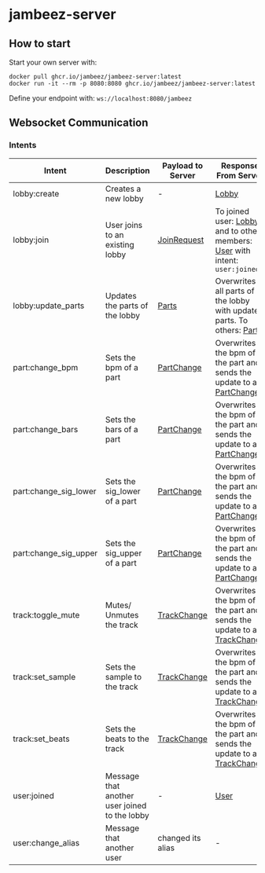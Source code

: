 # jambeez-server

## How to start

Start your own server with:

```
docker pull ghcr.io/jambeez/jambeez-server:latest
docker run -it --rm -p 8080:8080 ghcr.io/jambeez/jambeez-server:latest
```

Define your endpoint with: `ws://localhost:8080/jambeez`

## Websocket Communication

### Intents

<!-- 
| lobby:send_state | Sends current lobby | [Lobby](src/main/kotlin/com/github/jambeez/server/domain/Lobby.kt) | | 
| part:add_track | Adds a new track to a part | [Track](src/main/kotlin/com/github/jambeez/server/domain/Track.kt) |  |
-->

| Intent                | Description                                   | Payload to Server                                                               | Response From Server                                                                                                                                                                                 | 
|-----------------------|-----------------------------------------------|---------------------------------------------------------------------------------|------------------------------------------------------------------------------------------------------------------------------------------------------------------------------------------------------|
| lobby:create          | Creates a new lobby                           | -                                                                               | [Lobby](src/main/kotlin/com/github/jambeez/server/domain/Lobby.kt)                                                                                                                                   |
| lobby:join            | User joins to an existing lobby               | [JoinRequest](src/main/kotlin/com/github/jambeez/server/worker/LobbyHandler.kt) | To joined user: [Lobby](src/main/kotlin/com/github/jambeez/server/domain/Lobby.kt) and to other members: [User](src/main/kotlin/com/github/jambeez/server/domain/User.kt) with intent: `user:joined` |
| lobby:update_parts    | Updates the parts of the lobby                | [Parts](src/main/kotlin/com/github/jambeez/server/worker/LobbyHandler.kt)       | Overwrites all parts of the lobby with updated parts. To others: [Parts](src/main/kotlin/com/github/jambeez/server/worker/LobbyHandler.kt)                                                           |
| part:change_bpm       | Sets the bpm of a part                        | [PartChange](src/main/kotlin/com/github/jambeez/server/worker/PartHandler.kt)   | Overwrites the bpm of the part and sends the update to all: [PartChange](src/main/kotlin/com/github/jambeez/server/worker/PartHandler.kt)                                                            |
| part:change_bars      | Sets the bars of a part                       | [PartChange](src/main/kotlin/com/github/jambeez/server/worker/PartHandler.kt)   | Overwrites the bpm of the part and sends the update to all: [PartChange](src/main/kotlin/com/github/jambeez/server/worker/PartHandler.kt)                                                            |
| part:change_sig_lower | Sets the sig_lower of a part                  | [PartChange](src/main/kotlin/com/github/jambeez/server/worker/PartHandler.kt)   | Overwrites the bpm of the part and sends the update to all: [PartChange](src/main/kotlin/com/github/jambeez/server/worker/PartHandler.kt)                                                            |
| part:change_sig_upper | Sets the sig_upper of a part                  | [PartChange](src/main/kotlin/com/github/jambeez/server/worker/PartHandler.kt)   | Overwrites the bpm of the part and sends the update to all: [PartChange](src/main/kotlin/com/github/jambeez/server/worker/PartHandler.kt)                                                            |
| track:toggle_mute     | Mutes/ Unmutes the track                      | [TrackChange](src/main/kotlin/com/github/jambeez/server/worker/TrackHandler.kt) | Overwrites the bpm of the part and sends the update to all: [TrackChange](src/main/kotlin/com/github/jambeez/server/worker/TrackHandler.kt)                                                          |
| track:set_sample      | Sets the sample to the track                  | [TrackChange](src/main/kotlin/com/github/jambeez/server/worker/TrackHandler.kt) | Overwrites the bpm of the part and sends the update to all: [TrackChange](src/main/kotlin/com/github/jambeez/server/worker/TrackHandler.kt)                                                          |
| track:set_beats       | Sets the beats to the track                   | [TrackChange](src/main/kotlin/com/github/jambeez/server/worker/TrackHandler.kt) | Overwrites the bpm of the part and sends the update to all: [TrackChange](src/main/kotlin/com/github/jambeez/server/worker/TrackHandler.kt)                                                          |
| user:joined           | Message that another user joined to the lobby | -                                                                               | [User](src/main/kotlin/com/github/jambeez/server/domain/User.kt)                                                                                                                                     |
| user:change_alias     | Message that another user                     | changed its alias                                                               | -                                                                                                                                                                                                    | To all: [User](src/main/kotlin/com/github/jambeez/server/domain/User.kt)          |
